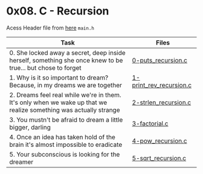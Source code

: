 # 0x08. C - Recursion

Acess Header file from [here](./main.h) `main.h`

|Task|Files|
|----|-----|
|0. She locked away a secret, deep inside herself, something she once knew to be true... but chose to forget|[0-puts_recursion.c](./0-puts_recursion.c)|
|1. Why is it so important to dream? Because, in my dreams we are together|[1-print_rev_recursion.c](./1-print_rev_recursion.c)|
|2. Dreams feel real while we're in them. It's only when we wake up that we realize something was actually strange|[2-strlen_recursion.c](./2-strlen_recursion.c)|
|3. You mustn't be afraid to dream a little bigger, darling|[3-factorial.c](./3-factorial.c)|
|4. Once an idea has taken hold of the brain it's almost impossible to eradicate|[4-pow_recursion.c](./4-pow_recursion.c)|
|5. Your subconscious is looking for the dreamer|[5-sqrt_recursion.c](./5-sqrt_recursion.c)|

